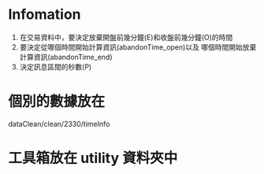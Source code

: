 # Infomation


1. 在交易資料中，要決定放棄開盤前幾分鐘(E)和收盤前幾分鐘(O)的時間
1. 要決定從哪個時間開始計算資訊(abandonTime_open)以及
哪個時間開始放棄計算資訊(abandonTime_end)
2. 決定訊息區間的秒數(P)




# 個別的數據放在
dataClean/clean/2330/timeInfo

# 工具箱放在 utility 資料夾中